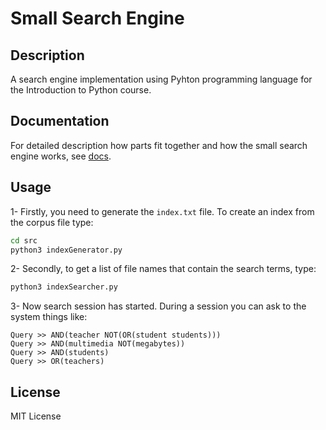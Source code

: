 # Small Search Engine

## Description

A search engine implementation using Pyhton programming language for the Introduction to Python course.

## Documentation

For detailed description how parts fit together and how the small search engine works, see [docs](./docs).

## Usage

1- Firstly, you need to generate the `index.txt` file. To create an index from the corpus file type:

```sh
cd src
python3 indexGenerator.py
```

2- Secondly, to get a list of file names that contain the search terms, type:

```sh
python3 indexSearcher.py
```

3- Now search session has started. During a session you can ask to the system things like:

```plain
Query >> AND(teacher NOT(OR(student students)))
Query >> AND(multimedia NOT(megabytes))
Query >> AND(students)
Query >> OR(teachers)
```

## License

MIT License